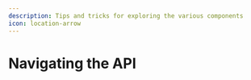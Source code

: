 ```yaml
---
description: Tips and tricks for exploring the various components
icon: location-arrow
---
```


# Navigating the API

